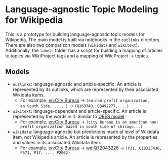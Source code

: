 # Language-agnostic Topic Modeling for Wikipedia
This is a prototype for building language-agnostic topic models for Wikipedia.
The main model is built via notebooks in the `outlinks` directory.
There are also two comparison models (`wikidata` and `wikitext`).
Additionally, the `labels` folder has a script for building a mapping of
articles to topics via WikiProject tags and a mapping of WikiProject -> topics.

## Models
* `outlinks`: language-agnostic and article-specific. An article is represented by its outlinks, which are represented by their associated Wikidata items.
    * For example, [en:City Bureau](https://en.wikipedia.org/wiki/City_Bureau) -> `(en:non-profit organization, en:South Side, ..., )` -> `(Q163740, Q3492277, ...)`
* `wikitext`: language-dependent and article-specific. An article is represented by the words in it. Similar to [ORES model](https://github.com/wikimedia/drafttopic).
    * For example, [en:City Bureau](https://en.wikipedia.org/wiki/City_Bureau) -> `(city bureau is an american non-profit organization based in south side of chicago...)`
* `wikidata`: language-agnostic but predictions made at level of Wikidata item, not Wikipedia article. An article is represented by the properties and values in its associated Wikidata item.
    * For example, [en:City Bureau](https://en.wikipedia.org/wiki/City_Bureau) -> [wd:Q72043226](https://www.wikidata.org/wiki/Q72043226) -> `(P31, Q18325436, P571, P17, ..., P2002)`
